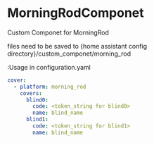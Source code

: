 # MorningRodComponet
Custom Componet for MorningRod

files need to be saved to {home assistant config directory}/custom_componet/morning_rod


:Usage in configuration.yaml
```yaml
cover:
  - platform: morning_rod
    covers:
      blind0:
        code: <token_string for blind0>
        name: blind_name
      blind1:
        code: <token_string for blind1>
        name: blind_name
```
